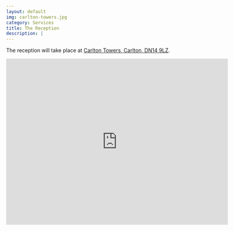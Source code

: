```yaml
---
layout: default
img: carlton-towers.jpg
category: Services
title: The Reception
description: |
---
```


The reception will take place at [Carlton Towers, Carlton, DN14 9LZ](https://carltontowers.co.uk/).

<iframe src="https://www.google.com/maps/embed?pb=!1m18!1m12!1m3!1d2361.6572726159434!2d-1.0195754477193542!3d53.706552579958185!2m3!1f0!2f0!3f0!3m2!1i1024!2i768!4f13.1!3m3!1m2!1s0x48791826ecb586f5%3A0x88bd1d862ffddd01!2sCarlton+Towers!5e0!3m2!1sen!2suk!4v1513110170734" width="600" height="450" frameborder="0" style="border:0" allowfullscreen></iframe>
